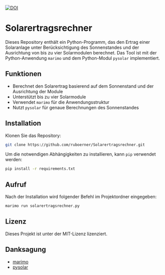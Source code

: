 [![DOI](https://zenodo.org/badge/DOI/10.5281/zenodo.11204043.svg)](https://doi.org/10.5281/zenodo.11204043)

# Solarertragsrechner

Dieses Repository enthält ein Python-Programm, das den Ertrag einer Solaranlage unter Berücksichtigung des Sonnenstandes und der Ausrichtung von bis zu vier Solarmodulen berechnet. Das Tool ist mit der Python-Anwendung `marimo` und dem Python-Modul `pysolar` implementiert.

## Funktionen

- Berechnet den Solarertrag basierend auf dem Sonnenstand und der Ausrichtung der Module
- Unterstützt bis zu vier Solarmodule
- Verwendet `marimo` für die Anwendungsstruktur
- Nutzt `pysolar` für genaue Berechnungen des Sonnenstandes

## Installation

Klonen Sie das Repository:

```bash
git clone https://github.com/ruboerner/Solarertragsrechner.git
```

Um die notwendigen Abhängigkeiten zu installieren, kann `pip` verwendet werden:

```bash
pip install -r requirements.txt
```

## Aufruf

Nach der Installation wird folgender Befehl im Projektordner eingegeben:

```bash
marimo run solarertragsrechner.py
```

## Lizenz

Dieses Projekt ist unter der MIT-Lizenz lizenziert.

## Danksagung

- [marimo](https://marimo.io)
- [pysolar](https://github.com/pingswept/pysolar)

